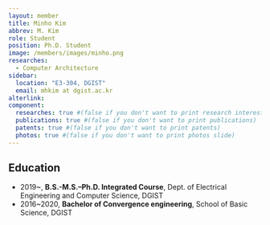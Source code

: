```yaml
---
layout: member
title: Minho Kim
abbrev: M. Kim
role: Student
position: Ph.D. Student
image: /members/images/minho.png
researches:
  - Computer Architecture
sidebar:
  location: "E3-304, DGIST"
  email: mhkim at dgist.ac.kr
alterlink: 
component:
  researches: true #(false if you don't want to print research interest)
  publications: true #(false if you don't want to print publications)
  patents: true #(false if you don't want to print patents)
  photos: true #(false if you don't want to print photos slide)
---
```


## Education
* 2019~, **B.S.-M.S.–Ph.D. Integrated Course**, Dept. of Electrical Engineering and Computer Science, DGIST
* 2016~2020, **Bachelor of Convergence engineering**, School of Basic Science, DGIST
